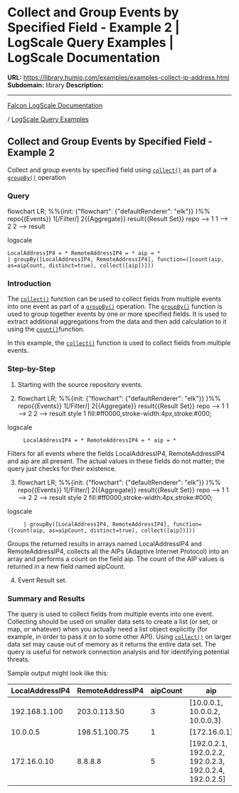 # Collect and Group Events by Specified Field - Example 2 | LogScale Query Examples | LogScale Documentation

**URL:** https://library.humio.com/examples/examples-collect-ip-address.html
**Subdomain:** library
**Description:** 

---

[Falcon LogScale Documentation](https://library.humio.com)

/ [LogScale Query Examples](examples.html)

## Collect and Group Events by Specified Field - Example 2

Collect and group events by specified field using [`collect()`](https://library.humio.com/data-analysis/functions-collect.html) as part of a [`groupBy()`](https://library.humio.com/data-analysis/functions-groupby.html) operation 

### Query

flowchart LR; %%{init: {"flowchart": {"defaultRenderer": "elk"}} }%% repo{{Events}} 1[/Filter/] 2{{Aggregate}} result{{Result Set}} repo --> 1 1 --> 2 2 --> result

logscale
    
    
    LocalAddressIP4 = * RemoteAddressIP4 = * aip = *
    | groupBy([LocalAddressIP4, RemoteAddressIP4], function=([count(aip, as=aipCount, distinct=true), collect([aip])]))

### Introduction

The [`collect()`](https://library.humio.com/data-analysis/functions-collect.html) function can be used to collect fields from multiple events into one event as part of a [`groupBy()`](https://library.humio.com/data-analysis/functions-groupby.html) operation. The [`groupBy()`](https://library.humio.com/data-analysis/functions-groupby.html) function is used to group together events by one or more specified fields. It is used to extract additional aggregations from the data and then add calculation to it using the [`count()`](https://library.humio.com/data-analysis/functions-count.html)function. 

In this example, the [`collect()`](https://library.humio.com/data-analysis/functions-collect.html) function is used to collect fields from multiple events. 

### Step-by-Step

  1. Starting with the source repository events.

  2. flowchart LR; %%{init: {"flowchart": {"defaultRenderer": "elk"}} }%% repo{{Events}} 1[/Filter/] 2{{Aggregate}} result{{Result Set}} repo --> 1 1 --> 2 2 --> result style 1 fill:#ff0000,stroke-width:4px,stroke:#000;

logscale
         
         LocalAddressIP4 = * RemoteAddressIP4 = * aip = *

Filters for all events where the fields LocalAddressIP4, RemoteAddressIP4 and aip are all present. The actual values in these fields do not matter; the query just checks for their existence. 

  3. flowchart LR; %%{init: {"flowchart": {"defaultRenderer": "elk"}} }%% repo{{Events}} 1[/Filter/] 2{{Aggregate}} result{{Result Set}} repo --> 1 1 --> 2 2 --> result style 2 fill:#ff0000,stroke-width:4px,stroke:#000;

logscale
         
         | groupBy([LocalAddressIP4, RemoteAddressIP4], function=([count(aip, as=aipCount, distinct=true), collect([aip])]))

Groups the returned results in arrays named LocalAddressIP4 and RemoteAddressIP4, collects all the AIPs (Adaptive Internet Protocol) into an array and performs a count on the field aip. The count of the AIP values is returned in a new field named aipCount. 

  4. Event Result set.




### Summary and Results

The query is used to collect fields from multiple events into one event. Collecting should be used on smaller data sets to create a list (or set, or map, or whatever) when you actually need a list object explicitly (for example, in order to pass it on to some other API). Using [`collect()`](https://library.humio.com/data-analysis/functions-collect.html) on larger data set may cause out of memory as it returns the entire data set. The query is useful for network connection analysis and for identifying potential threats. 

Sample output might look like this: 

LocalAddressIP4| RemoteAddressIP4| aipCount| aip  
---|---|---|---  
192.168.1.100| 203.0.113.50| 3| [10.0.0.1, 10.0.0.2, 10.0.0.3]  
10.0.0.5| 198.51.100.75| 1| [172.16.0.1]  
172.16.0.10| 8.8.8.8| 5| [192.0.2.1, 192.0.2.2, 192.0.2.3, 192.0.2.4, 192.0.2.5]

